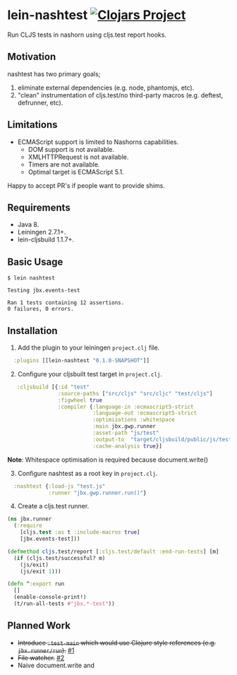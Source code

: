 # lein-nashtest [![Clojars Project](https://img.shields.io/clojars/v/lein-nashtest.svg)](https://clojars.org/lein-nashtest)

Run CLJS tests in nashorn using cljs.test report hooks.

## Motivation
nashtest has two primary goals;

1. eliminate external dependencies (e.g. node, phantomjs, etc).
2. "clean" instrumentation of cljs.test/no third-party macros (e.g. deftest, defrunner, etc).

## Limitations

* ECMAScript support is limited to Nashorns capabilities.
  * DOM support is not available.
  * XMLHTTPRequest is not available.
  * Timers are not available.
  * Optimal target is ECMAScript 5.1.

Happy to accept PR's if people want to provide shims.

## Requirements

* Java 8.
* Leiningen 2.7.1+.
* lein-cljsbuild 1.1.7+.

## Basic Usage

```
$ lein nashtest

Testing jbx.events-test

Ran 1 tests containing 12 assertions.
0 failures, 0 errors.
```

## Installation

1) Add the plugin to your leiningen `project.clj` file.

```clj
  :plugins [[lein-nashtest "0.1.0-SNAPSHOT"]]
```

2) Configure your cljsbuilt test target in `project.clj`.

```clj
   :cljsbuild [{:id "test"
                :source-paths ["src/cljs" "src/cljc" "test/cljs"]
                :figwheel true
                :compiler {:language-in :ecmascript5-strict
                           :language-out :ecmascript5-strict
                           :optimizations :whitespace
                           :main jbx.gwp.runner
                           :asset-path "js/test"
                           :output-to  "target/cljsbuild/public/js/test.js"
                           :cache-analysis true}]
```
**Note**: Whitespace optimisation is required because document.write()

3) Configure nashtest as a root key in `project.clj`.

```clj
  :nashtest {:load-js "test.js"
             :runner "jbx.gwp.runner.run()"}
```

4) Create a cljs.test runner.

```clj
(ns jbx.runner
  (:require
    [cljs.test :as t :include-macros true]
    [jbx.events-test]))

(defmethod cljs.test/report [:cljs.test/default :end-run-tests] [m]
  (if (cljs.test/successful? m)
    (js/exit)
    (js/exit 1)))

(defn ^:export run
  []
  (enable-console-print!)
  (t/run-all-tests #"jbx.*-test"))
```

## Planned Work

* ~~Introduce `:test-main` which would use Clojure style references (e.g. `jbx.runner/run`).~~ [#1]()
* ~~File watcher.~~ [#2]()
* Naive document.write and <script> to allow an unoptimised CLJS build.
* Inject cljs.test/report defmethod from runner. [#3]()
* JUnit XML output.
